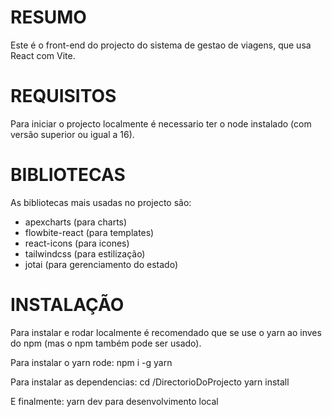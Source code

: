 # RESUMO
Este é o front-end do projecto do sistema de gestao de viagens, que usa React com Vite.

# REQUISITOS
Para iniciar o projecto localmente é necessario ter o node instalado (com versão superior ou igual a 16).

# BIBLIOTECAS
As bibliotecas mais usadas no projecto são:
- apexcharts (para charts)
- flowbite-react (para templates)
- react-icons (para icones)
- tailwindcss (para estilização)
- jotai (para gerenciamento do estado)

# INSTALAÇÃO
Para instalar e rodar localmente é recomendado que se use o yarn ao inves do npm (mas o npm também pode ser usado).

Para instalar o yarn rode:
npm i -g yarn

Para instalar as dependencias:
cd /DirectorioDoProjecto
yarn install

E finalmente:
yarn dev para desenvolvimento local
